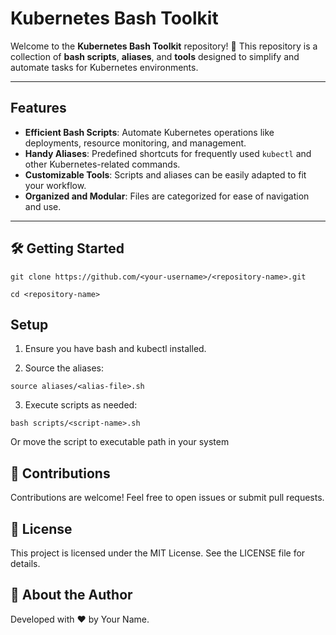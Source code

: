 # Kubernetes Bash Toolkit

Welcome to the **Kubernetes Bash Toolkit** repository! 🎉 This repository is a collection of **bash scripts**, **aliases**, and **tools** designed to simplify and automate tasks for Kubernetes environments.

---

## Features

- **Efficient Bash Scripts**: Automate Kubernetes operations like deployments, resource monitoring, and management.
- **Handy Aliases**: Predefined shortcuts for frequently used `kubectl` and other Kubernetes-related commands.
- **Customizable Tools**: Scripts and aliases can be easily adapted to fit your workflow.
- **Organized and Modular**: Files are categorized for ease of navigation and use.

---


## 🛠️ Getting Started
```
git clone https://github.com/<your-username>/<repository-name>.git

cd <repository-name>
```

## Setup

1. Ensure you have bash and kubectl installed.

2. Source the aliases:
```
source aliases/<alias-file>.sh
```
3. Execute scripts as needed:
```
bash scripts/<script-name>.sh
```
Or move the script to executable path in your system

## 🤝 Contributions

Contributions are welcome! Feel free to open issues or submit pull requests.

## 🧾 License
This project is licensed under the MIT License. See the LICENSE file for details.

## 🚀 About the Author
Developed with ❤️ by Your Name.

